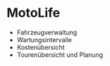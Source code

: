 # MotoLife

* Fahrzeugverwaltung
* Wartungsintervalle
* Kostenübersicht
* Tourenübersicht und Planung

